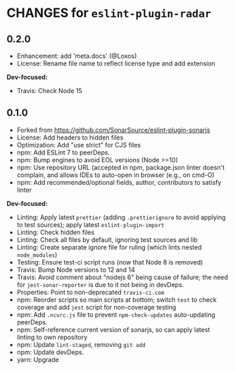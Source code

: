 # CHANGES for `eslint-plugin-radar`

## 0.2.0

- Enhancement: add 'meta.docs' (@Loxos)
- License: Rename file name to reflect license type and add extension

**Dev-focused:**

- Travis: Check Node 15

## 0.1.0

- Forked from <https://github.com/SonarSource/eslint-plugin-sonarjs>
- License: Add headers to hidden files
- Optimization: Add "use strict" for CJS files
- npm: Add ESLint 7 to peerDeps.
- npm: Bump engines to avoid EOL versions (Node >=10)
- npm: Use repository URL (accepted in npm, package.json linter doesn't
  complain, and allows IDEs to auto-open in browser (e.g., on cmd-O)
- npm: Add recommended/optional fields, author, contributors to satisfy linter

**Dev-focused:**

- Linting: Apply latest `prettier` (adding `.prettierignore` to avoid applying
    to test sources); apply latest `eslint-plugin-import`
- Linting: Check hidden files
- Linting: Check all files by default, ignoring test sources and lib
- Linting: Create separate ignore file for ruling (which lints nested
    `node_modules`)
- Testing: Ensure test-ci script runs (now that Node 8 is removed)
- Travis: Bump Node versions to 12 and 14
- Travis: Avoid comment about "nodejs 6" being cause of failure; the need
  for `jest-sonar-reporter` is due to it not being in devDeps.
- Properties: Point to non-deprecated `travis-ci.com`
- npm: Reorder scripts so main scripts at bottom; switch `test` to check
  coverage and add `jest` script for non-coverage testing
- npm: Add `.ncurc.js` file to prevent `npm-check-updates` auto-updating peerDeps.
- npm: Self-reference current version of sonarjs, so can apply latest linting
  to own repository
- npm: Update `lint-staged`, removing `git add`
- npm: Update devDeps.
- yarn: Upgrade
